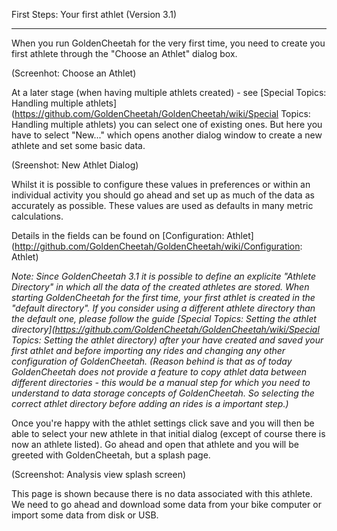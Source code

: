 First Steps: Your first athlet (Version 3.1)
***
When you run GoldenCheetah for the very first time, you need to create you first athlete through the "Choose an Athlet" dialog box.

(Screenhot: Choose an Athlet)

At a later stage (when having multiple athlets created) - see [Special Topics: Handling multiple athlets](https://github.com/GoldenCheetah/GoldenCheetah/wiki/Special Topics: Handling multiple athlets) you can select one of existing ones. But here you have to select "New..." which opens another dialog window to create a new athlete and set some basic data.

(Sreenshot: New Athlet Dialog)

Whilst it is possible to configure these values in preferences or within an individual activity
you should go ahead and set up as much of the data as accurately as possible. These values
are used as defaults in many metric calculations.

Details in the fields can be found on [Configuration: Athlet](http://github.com/GoldenCheetah/GoldenCheetah/wiki/Configuration: Athlet)

_Note: Since GoldenCheetah 3.1 it is possible to define an explicite "Athlete Directory" in which all the data of the created athletes are stored. When starting GoldenCheetah for the first time, your first athlet is created in the "default directory". If you consider using a different athlete directory than the default one, please follow the guide [Special Topics: Setting the athlet directory](https://github.com/GoldenCheetah/GoldenCheetah/wiki/Special Topics: Setting the athlet directory) after your have created and saved your first athlet and before importing any rides and changing any other configuration of GoldenCheetah. (Reason behind is that as of today GoldenCheetah does not provide a feature to copy athlet data between different directories - this would be a manual step for which you need to understand to data storage concepts of GoldenCheetah. So selecting the correct athlet directory before adding an rides is a important step.)_

Once you're happy with the athlet settings click save and you will then be able to select your new athlete in that initial dialog (except of course there is now an athlete listed). Go ahead and open that athlete and you will be greeted with GoldenCheetah, but a splash page.

(Screenshot: Analysis view splash screen)

This page is shown because there is no data associated with this athlete. We need to go ahead and download some data from your bike computer or import some data from disk or USB.




